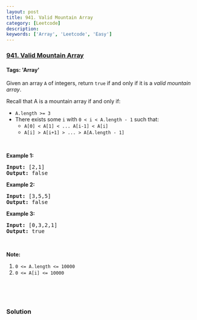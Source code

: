 ```yaml
---
layout: post
title: 941. Valid Mountain Array
category: [Leetcode]
description: 
keywords: ['Array', 'Leetcode', 'Easy']
---
```

### [941. Valid Mountain Array](https://leetcode.com/problems/valid-mountain-array)

#### Tags: 'Array'

<div class="content__u3I1 question-content__JfgR"><div><p>Given an array <code>A</code> of integers, return <code>true</code> if and only if it is a <em>valid mountain array</em>.</p>
<p>Recall that A is a mountain array if and only if:</p>
<ul>
<li><code>A.length &gt;= 3</code></li>
<li>There exists some <code>i</code> with <code>0 &lt; i &lt; A.length - 1</code> such that:
	<ul>
<li><code>A[0] &lt; A[1] &lt; ... A[i-1] &lt; A[i] </code></li>
<li><code>A[i] &gt; A[i+1] &gt; ... &gt; A[A.length - 1]</code></li>
</ul>
</li>
</ul>
<p> </p>
<p><strong>Example 1:</strong></p>
<pre><strong>Input: </strong><span id="example-input-1-1">[2,1]</span>
<strong>Output: </strong><span id="example-output-1">false</span>
</pre>
<div>
<p><strong>Example 2:</strong></p>
<pre><strong>Input: </strong><span id="example-input-2-1">[3,5,5]</span>
<strong>Output: </strong><span id="example-output-2">false</span>
</pre>
<div>
<p><strong>Example 3:</strong></p>
<pre><strong>Input: </strong><span id="example-input-3-1">[0,3,2,1]</span>
<strong>Output: </strong><span id="example-output-3">true</span></pre>
</div>
</div>
<p> </p>
<p><strong>Note:</strong></p>
<ol>
<li><code>0 &lt;= A.length &lt;= 10000</code></li>
<li><code>0 &lt;= A[i] &lt;= 10000 </code></li>
</ol>
<div>
<p> </p>
<div>
<div> </div>
</div>
</div>
</div></div>

### Solution
